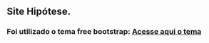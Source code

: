 ## Site Hipótese. 

### Foi utilizado o tema free bootstrap: [Acesse aqui o tema](https://startbootstrap.com/previews/grayscale)